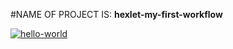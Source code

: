 #NAME OF PROJECT IS: 
**hexlet-my-first-workflow**

[![hello-world](https://github.com/RustSaf/hexlet-my-first-workflow/actions/workflows/Hello_World.yml/badge.svg)](https://github.com/RustSaf/hexlet-my-first-workflow/actions/workflows/Hello_World.yml)
